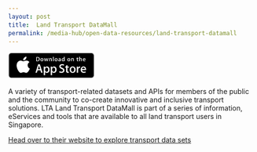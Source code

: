```yaml
---
layout: post
title:  Land Transport DataMall
permalink: /media-hub/open-data-resources/land-transport-datamall
---
```


<div style="width:50%;display:flex;flex-wrap:wrap;">
  <div style="flex:20%"><img alt="Apple App Store Link" src="/images/community/Apple-Store.png"></a>
  </div>
</div>

A variety of transport-related datasets and APIs for members of the public and the community to co-create innovative and inclusive transport solutions. LTA Land Transport DataMall is part of a series of information, eServices and tools that are available to all land transport users in Singapore.

<a href="https://datamall.lta.gov.sg/" target="_blank">Head over to their website to explore transport data sets</a>
